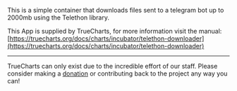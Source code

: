 This is a simple container that downloads files sent to a telegram bot up to 2000mb using the Telethon library.

This App is supplied by TrueCharts, for more information visit the manual: [https://truecharts.org/docs/charts/incubator/telethon-downloader](https://truecharts.org/docs/charts/incubator/telethon-downloader)

---

TrueCharts can only exist due to the incredible effort of our staff.
Please consider making a [donation](https://truecharts.org/docs/about/sponsor) or contributing back to the project any way you can!
